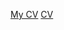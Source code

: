 [My CV](https://LevB1.github.io/rsschool-cv/cv "Markdown CV")
[CV](https://LevB1.github.io/rsschool-cv/ "Html")